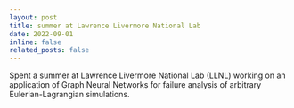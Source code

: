 ```yaml
---
layout: post
title: summer at Lawrence Livermore National Lab
date: 2022-09-01
inline: false
related_posts: false
---
```


Spent a summer at Lawrence Livermore National Lab (LLNL) working on an application of Graph Neural Networks for failure analysis of arbitrary Eulerian-Lagrangian simulations.